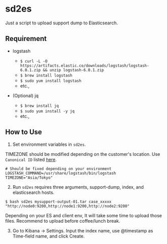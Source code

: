 # sd2es

Just a script to upload support dump to Elasticsearch.

## Requirement

* logstash
    * `$ curl -L -O https://artifacts.elastic.co/downloads/logstash/logstash-6.0.1.zip && unzip logstash-6.0.1.zip`
    * `$ brew install logstash` 
    * `$ sudo yum install logstash` 
    * etc.,

* (Optional) jq
    * `$ brew install jq`
    * `$ sudo yum install -y jq`
    * etc.,

## How to Use

1. Set environment variables in `sd2es`.

TIMEZONE should be modified depending on the customer's location.
Use `Canonical ID` listed [here](http://joda-time.sourceforge.net/timezones.html).
```
# Should be fixed depending on your environment
LOGSTASH_COMMAND=/usr/share/logstash/bin/logstash
TIMEZONE="Asia/Tokyo"
```
2. Run `sd2es` requires three arguments, support-dump, index, and elasticsearch hosts.
```
$ bash sd2es mysupport-output-01.tar case_xxxxx "http://node0:9200,http://node1:9200,http://node2:9200"
```

Depending on your ES and client env, It will take some time to upload those files.
Recommend to upload before coffee/lunch break.

3. Go to Kibana -> Settings. Input the index name, use @timestamp as Time-field name, and click Create.
